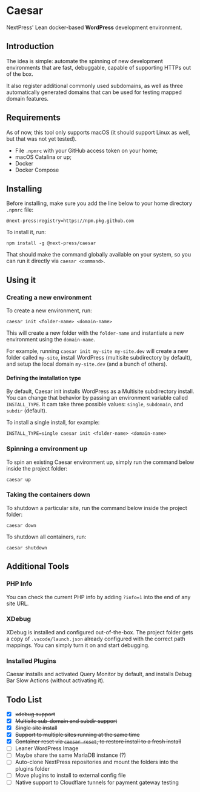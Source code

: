 # Caesar
NextPress' Lean docker-based **WordPress** development environment.

## Introduction

The idea is simple: automate the spinning of new development environments that are fast, debuggable, capable of supporting HTTPs out of the box.

It also register additional commonly used subdomains, as well as three automatically generated domains that can be used for testing mapped domain features.

## Requirements

As of now, this tool only supports macOS (it should support Linux as well, but that was not yet tested).

- File `.npmrc` with your GitHub access token on your home;
- macOS Catalina or up;
- Docker
- Docker Compose

## Installing

Before installing, make sure you add the line below to your home directory `.npmrc` file:
```
@next-press:registry=https://npm.pkg.github.com
```

To install it, run:
```
npm install -g @next-press/caesar
```

That should make the command globally available on your system, so you can run it directly via `caesar <command>`.

## Using it

### Creating a new environment

To create a new environment, run:
```
caesar init <folder-name> <domain-name>
```

This will create a new folder with the `folder-name` and instantiate a new environment using the `domain-name`.

For example, running `caesar init my-site my-site.dev` will create a new folder called `my-site`, install WordPress (multisite subdirectory by default), and setup the local domain `my-site.dev` (and a bunch of others).

#### Defining the installation type

By default, Caesar init installs WordPress as a Multisite subdirectory install. You can change that behavior by passing an environment variable called `INSTALL_TYPE`. It cam take three possible values: `single`, `subdomain`, and `subdir` (default).

To install a single install, for example:
```
INSTALL_TYPE=single caesar init <folder-name> <domain-name>
```

### Spinning a environment up

To spin an existing Caesar environment up, simply run the command below inside the project folder:
```
caesar up
```

### Taking the containers down

To shutdown a particular site, run the command below inside the project folder:
```
caesar down
```

To shutdown all containers, run:
```
caesar shutdown
```

## Additional Tools

### PHP Info

You can check the current PHP info by adding `?info=1` into the end of any site URL.

### XDebug

XDebug is installed and configured out-of-the-box. The project folder gets a copy of `.vscode/launch.json` already configured with the correct path mappings. You can simply turn it on and start debugging.

### Installed Plugins

Caesar installs and activated Query Monitor by default, and installs Debug Bar Slow Actions (without activating it).

## Todo List

- [X] ~~xdebug support~~
- [X] ~~Multisite sub-domain and subdir support~~
- [X] ~~Single site install~~
- [X] ~~Support to multiple sites running at the same time~~
- [X] ~~Container reset via `caesar reset`, to restore install to a fresh install~~
- [ ] Leaner WordPress Image
- [ ] Maybe share the same MariaDB instance (?)
- [ ] Auto-clone NextPress repositories and mount the folders into the plugins folder
- [ ] Move plugins to install to external config file
- [ ] Native support to Cloudflare tunnels for payment gateway testing
